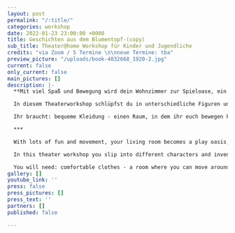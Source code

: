 ```yaml
---
layout: post
permalink: "/:title/"
categories: workshop
date: 2022-01-23 23:00:00 +0000
title: Geschichten aus dem Blumentopf-(copy)
sub_title: Theater@home Workshop für Kinder und Jugendliche
credits: "via Zoom / 5 Termine \n\nneue Termine: tba"
preview_picture: "/uploads/book-4032668_1920-2.jpg"
current: false
only_current: false
main_pictures: []
description: |-
  **Mit viel Spaß und Bewegung wird dein Wohnzimmer zur Spieloase, ein Schreibtisch zur Bühne und eine Topfpflanze geht auf eine spannende Abenteuerreise. Entdecke die Geschichten in der Schublade und die geheimen Welten unter dem Sofa.**

  In diesem Theaterworkshop schlüpfst du in unterschiedliche Figuren und erfindest gemeinsam mit den anderen kleine Geschichten. Du experimentierst mit Objekten, Kostümen und Zeichnungen und erfindest gemeinsam mit den anderen kleine Geschichten und Theaterszenen.

  Ihr braucht: bequeme Kleidung - einen Raum, in dem ihr euch bewegen könnt und der euer „Spiel-Platz“ sein kann - Papier und Zeichenstifte - Online-Plattform Zoom - Internetverbindung - Laptop/PC - Webcam oder integrierte Kamera - Mikrofon oder integriertes Mikrofon - Lautsprecher.

  ***

  With lots of fun and movement, your living room becomes a play oasis, a desk becomes a stage, and a potted plant goes on an exciting adventure. Discover the stories in the drawer and the secret worlds under the sofa.

  In this theater workshop you slip into different characters and invent little stories together with the others. You will experiment with objects, costumes and drawings and invent little stories and theater scenes together with the others.

  You will need: comfortable clothes - a room where you can move around and which can be your "play space" - paper and drawing pens - online platform Zoom - internet connection - laptop/PC - webcam or integrated camera - microphone or integrated microphone - loudspeakers.
gallery: []
youtube_link: ''
press: false
press_pictures: []
press_text: ''
partners: []
published: false

---
```

